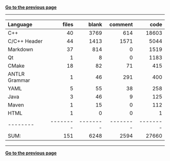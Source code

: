 [**Go to the previous page**](../../README.md)

----

Language|files|blank|comment|code
:-------|-------:|-------:|-------:|-------:
C++|40|3769|614|18603
C/C++ Header|44|1413|1571|5044
Markdown|37|814|0|1519
Qt|1|8|0|1183
CMake|18|82|71|415
ANTLR Grammar|1|46|291|400
YAML|5|55|38|258
Java|3|46|9|125
Maven|1|15|0|112
HTML|1|0|0|1
--------|--------|--------|--------|--------
SUM:|151|6248|2594|27660

----


[**Go to the previous page**](../../README.md)
